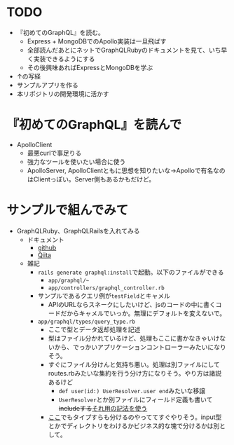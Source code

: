 # TODO
- 『初めてのGraphQL』を読む。
  - Express + MongoDBでのApollo実装は一旦飛ばす
  - 全部読んだあとにネットでGraphQLRubyのドキュメントを見て、いち早く実装できるようにする
  - その後興味あればExpressとMongoDBを学ぶ
- ↑の写経
- サンプルアプリを作る
- 本リポジトリの開発環境に活かす


# 『初めてのGraphQL』を読んで
- ApolloClient
  - 最悪curlで事足りる
  - 強力なツールを使いたい場合に使う
  - ApolloServer, ApolloClientともに思想を知りたいな→Apolloで有名なのはClientっぽい。Server側もあるかもだけど。
  
# サンプルで組んでみて
- GraphQLRuby、GraphQLRailsを入れてみる
  - ドキュメント
    - [github](https://github.com/rmosolgo/graphql-ruby)
    - [Qiita](https://qiita.com/dkawabata/items/4fd965ee6d7295386a8b)
  - 雑記
    - `rails generate graphql:install`で起動。以下のファイルができる
      - `app/graphql/~`
      - `app/controllers/graphql_controller.rb`
    - サンプルであるクエリ例が`testField`とキャメル
      - APIのURLならスネークにしたいけど、jsのコードの中に書くコードだからキャメルでいっか。無理にデフォルトを変えないで。
    - `app/graphql/types/query_type.rb`
      - ここで型とデータ返却処理を記述
      - 型はファイル分かれているけど、処理もここに書かなきゃいけないから、でっかいアプリケーションコントローラーみたいになりそう。
      - すぐにファイル分けんと気持ち悪い。処理は別ファイルにしてroutes.rbみたいな集約を行う分け方になりそう。やり方は諸説あるけど
        - `def user(id:) UserResolver.user end`みたいな移譲
        - `UserResolver`とか別ファイルにフィールド定義も書いて~~includeする~~[それ用の記法を使う](https://qiita.com/kshibata101/items/4fa24fea575c5e5e0ce1)
      - [ここ](https://blog.spacemarket.com/code/graphql-ruby-concerns/)でもタイプすらも分けるのやっててすぐやりそう。input型とかでディレクトリをわけるかビジネス的な塊で分けるかは別として。